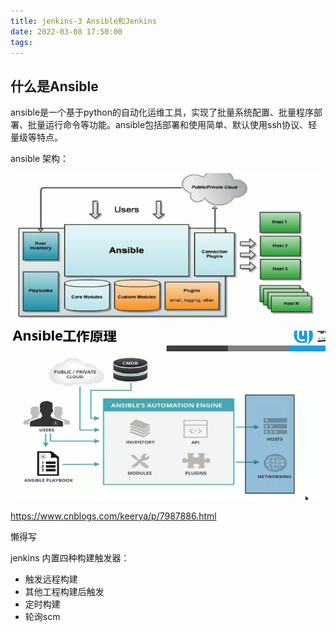 ```yaml
---
title: jenkins-3 Ansible和Jenkins
date: 2022-03-08 17:50:00
tags:
---
```


## 什么是Ansible
ansible是一个基于python的自动化运维工具，实现了批量系统配置、批量程序部署、批量运行命令等功能。ansible包括部署和使用简单、默认使用ssh协议、轻量级等特点。

ansible 架构：

![](2022-04-17-20-11-11.png)

![](2022-04-17-20-14-28.png)

https://www.cnblogs.com/keerya/p/7987886.html

懒得写

jenkins 内置四种构建触发器：

- 触发远程构建
- 其他工程构建后触发
- 定时构建
- 轮询scm

